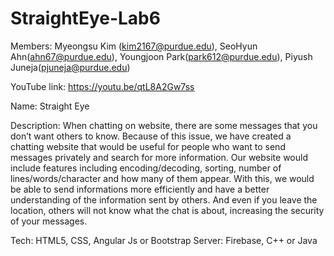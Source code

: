 # StraightEye-Lab6
 
Members: Myeongsu Kim (kim2167@purdue.edu), SeoHyun Ahn(ahn67@purdue.edu), Youngjoon Park(park612@purdue.edu), Piyush Juneja(pjuneja@purdue.edu)

YouTube link: https://youtu.be/qtL8A2Gw7ss

Name: Straight Eye

Description: When chatting on website, there are some messages that you don’t want others to know. Because of this issue, we have created a chatting website that would be useful for people who want to send messages privately and search for more information. Our website would include features including encoding/decoding, sorting, number of lines/words/character and how many of them appear. With this, we would be able to send informations more efficiently and have a better understanding of the information sent by others. And even if you leave the location, others will not know what the chat is about, increasing the security of your messages. 


Tech: HTML5, CSS, Angular Js or Bootstrap
Server: Firebase, C++ or Java

